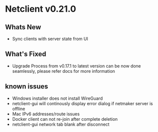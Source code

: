 # Netclient v0.21.0

## Whats New
- Sync clients with server state from UI
## What's Fixed
- Upgrade Process from v0.17.1 to latest version can be now done seamlessly, please refer docs for more information
## known issues
- Windows installer does not install WireGuard
- netclient-gui will continously display error dialog if netmaker server is offline
- Mac IPv6 addresses/route issues
- Docker client can not re-join after complete deletion
- netclient-gui network tab blank after disconnect
